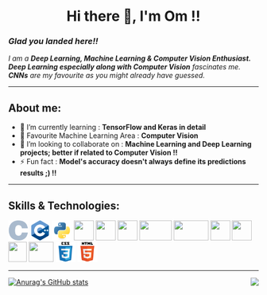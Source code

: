 
<h1 align="center">  Hi there 👋, I'm Om !! </h1>

### ***Glad you landed here!!***


*I am a **Deep Learning, Machine Learning & Computer Vision Enthusiast.** **Deep Learning especially along with Computer Vision** fascinates me. **CNNs** are my favourite as you might already have guessed.*

------------------

## About me: 
- 🔭 I’m currently learning   :   **TensorFlow and Keras in detail**
- 🌟 Favourite Machine Learning Area   :  **Computer Vision**
- 👯 I’m looking to collaborate on   :   **Machine Learning and Deep Learning projects; better if related to Computer Vision !!**
- ⚡ Fun fact  :   **Model's accuracy doesn't always define its predictions results ;) !!**

------------------
## Skills & Technologies:
<p> <img src="https://raw.githubusercontent.com/devicons/devicon/master/icons/c/c-original.svg" alt="" height="40" width="40">
        <img src="https://raw.githubusercontent.com/devicons/devicon/master/icons/cplusplus/cplusplus-original.svg" alt="" height="40" width="40">
        <img src="https://raw.githubusercontent.com/devicons/devicon/master/icons/python/python-original.svg" alt="" height="40" width="40">
        <img src="https://cdn-images-1.medium.com/max/1200/1*iDQvKoz7gGHc6YXqvqWWZQ.png" alt="" height="40" width="40">
        <img src="https://upload.wikimedia.org/wikipedia/commons/thumb/a/ae/Keras_logo.svg/1200px-Keras_logo.svg.png" alt="" height="40" width="40">
        <img src="https://lh3.googleusercontent.com/-fl3i6EXvPYI/WMqEA7z2pBI/AAAAAAAABL0/gK71Eq_PplMWMjqlo--SPVK-StvT2B7FgCLcB/s0/365630.png" alt="" height="40" width="40">
        <img src="https://p.kindpng.com/picc/s/574-5747046_python-pandas-logo-transparent-hd-png-download.png" alt="" height="40" width="65">
        <img src="https://miro.medium.com/max/400/1*mc5YIn7jvo5uwuqBOUDw7Q.jpeg" alt="" height="40" width="70">
        <img src="https://static.javatpoint.com/tutorial/matplotlib/images/matplotlib-tutorial.png" alt="" height="40" width="40">
        <img src="https://pbs.twimg.com/media/EhGuwXWXgAEERcn.png" alt="" height="40" width="40">
        <img src="https://upload.wikimedia.org/wikipedia/commons/thumb/3/38/Jupyter_logo.svg/1200px-Jupyter_logo.svg.png" alt="" height="40" width="37">
        <img src="https://lh3.googleusercontent.com/proxy/8P-rtjM9dSvrpQWtQ8JhO3sh-tRcy8JP74YcZN9oPd1Gjp-s1PP2Dp_BD53-Wj0wuMLppxfoBwkzrKhb_2Gbsyk7B_yi9kUwbcwdme02mJlFCWSW5_3oCkVru8L5qmw" height="40" width="50">
        <img src="https://raw.githubusercontent.com/devicons/devicon/master/icons/css3/css3-original-wordmark.svg" alt="" height="40" width="40">
        <img src="https://raw.githubusercontent.com/devicons/devicon/master/icons/html5/html5-original-wordmark.svg" alt="" height="40" width="40">





</p>


------------------

<p align="center">
  <img align="right" src="https://github-readme-stats.vercel.app/api/top-langs/?username=Om4AI&hide=javascript,html&theme=react&)](https://github.com/anuraghazra/github-readme-stats" />
</p>

[![Anurag's GitHub stats](https://github-readme-stats.vercel.app/api?username=Om4AI&count_private=true&theme=vision-friendly-dark&hide=prs,contribs)](https://github.com/anuraghazra/github-readme-stats)

